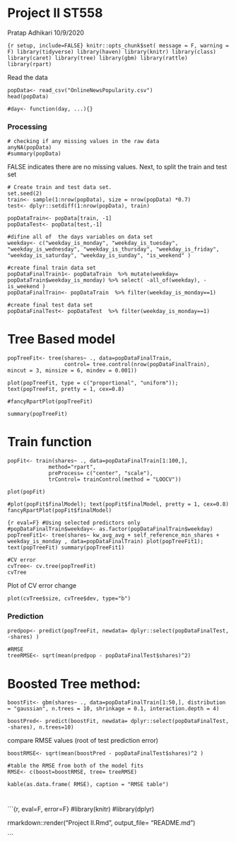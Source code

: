Project II ST558
================
Pratap Adhikari
10/9/2020

`{r setup, include=FALSE} knitr::opts_chunk$set( message = F, warning =
F) library(tidyverse) library(haven) library(knitr) library(class)
library(caret) library(tree) library(gbm) library(rattle)
library(rpart)`

Read the data

``` {r}
popData<- read_csv("OnlineNewsPopularity.csv")
head(popData)
```

``` {r}
#day<- function(day, ...){}
```

### Processing

``` {r}
# checking if any missing values in the raw data
anyNA(popData)
#summary(popData)
```

FALSE indicates there are no missing values. Next, to split the train
and test set

``` {r}
# Create train and test data set.
set.seed(2)
train<- sample(1:nrow(popData), size = nrow(popData) *0.7)
test<- dplyr::setdiff(1:nrow(popData), train)

popDataTrain<- popData[train, -1]
popDataTest<- popData[test,-1]
```

``` {r}
#difine all of  the days variables on data set
weekday<- c("weekday_is_monday", "weekday_is_tuesday", "weekday_is_wednesday", "weekday_is_thursday", "weekday_is_friday", "weekday_is_saturday", "weekday_is_sunday", "is_weekend" )

#create final train data set
popDataFinalTrain1<- popDataTrain  %>% mutate(weekday= popDataTrain$weekday_is_monday) %>% select( -all_of(weekday), -is_weekend )
popDataFinalTrain<- popDataTrain  %>% filter(weekday_is_monday==1)

#create final test data set
popDataFinalTest<- popDataTest  %>% filter(weekday_is_monday==1) 
```

# Tree Based model

``` {r}
popTreeFit<- tree(shares~ ., data=popDataFinalTrain,
                  control= tree.control(nrow(popDataFinalTrain), mincut = 3, minsize = 6, mindev = 0.001))

plot(popTreeFit, type = c("proportional", "uniform")); text(popTreeFit, pretty = 1, cex=0.8)

#fancyRpartPlot(popTreeFit)

summary(popTreeFit)
```

# Train function

``` {r}
popFit<- train(shares~ ., data=popDataFinalTrain[1:100,],
             method="rpart",
             preProcess= c("center", "scale"),
             trControl= trainControl(method = "LOOCV"))
```

``` {r}
plot(popFit)

#plot(popFit$finalModel); text(popFit$finalModel, pretty = 1, cex=0.8)
fancyRpartPlot(popFit$finalModel)
```

`{r eval=F} #Using selected predictors only #popDataFinalTrain$weekday<-
as.factor(popDataFinalTrain$weekday) popTreeFit1<- tree(shares~
kw_avg_avg + self_reference_min_shares + weekday_is_monday ,
data=popDataFinalTrain) plot(popTreeFit1); text(popTreeFit)
summary(popTreeFit1)`

``` {r}
#CV error
cvTree<- cv.tree(popTreeFit)
cvTree
```

Plot of CV error change

``` {r}
plot(cvTree$size, cvTree$dev, type="b")
```

### Prediction

``` {r}
predpop<- predict(popTreeFit, newdata= dplyr::select(popDataFinalTest, -shares) )

#RMSE
treeRMSE<- sqrt(mean(predpop - popDataFinalTest$shares)^2)
```

# 

# Boosted Tree method:

``` {r}
boostFit<- gbm(shares~ ., data=popDataFinalTrain[1:50,], distribution = "gaussian", n.trees = 10, shrinkage = 0.1, interaction.depth = 4)

boostPred<- predict(boostFit, newdata= dplyr::select(popDataFinalTest, -shares), n.trees=10)
```

compare RMSE values (root of test prediction error)

``` {r}
boostRMSE<- sqrt(mean(boostPred - popDataFinalTest$shares)^2 )

#table the RMSE from both of the model fits
RMSE<- c(boost=boostRMSE, tree= treeRMSE)

kable(as.data.frame( RMSE), caption = "RMSE table")
```

# 

\`\`\`{r, eval=F, error=F} \#library(knitr) \#library(dplyr)

rmarkdown::render(“Project II.Rmd”, output\_file= “README.md”)

\`\`\`
